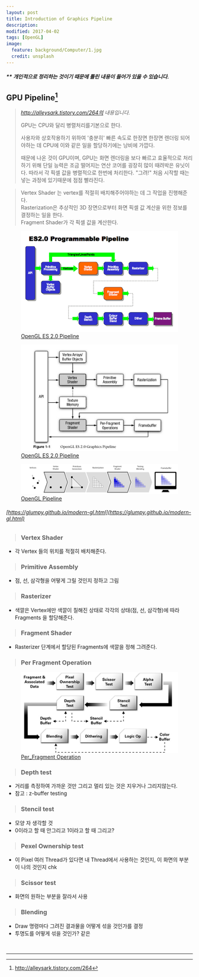 ```yaml
---
layout: post
title: Introduction of Graphics Pipeline
description:
modified: 2017-04-02
tags: [OpenGL]
image:
  feature: background/Computer/1.jpg
  credit: unsplash
---
```

##### ** 개인적으로 정리하는 것이기 때문에 틀린 내용이 들어가 있을 수 있습니다.

## GPU Pipeline[^1]
> <i>http://alleysark.tistory.com/264의 내용입니다.</i>
>
>  GPU는 CPU와 달리 병렬처리를기본으로 한다.
>
> 사용자와 상호작용하기 위하여 '충분히' 빠른 속도로 한장면 한장면 렌더링 되어야하는 데 CPU에 이와 같은 일을 할당하기에는 낭비에 가깝다.
>
> 때문에 나온 것이 GPU이며, GPU는 화면 렌더링을 보다 빠르고 효율적으로 처리하기 위해 단일 능력은 조금 떨어지는 연산 코어를 굉장히 많이 때려박은 유닛이다. 따라서 각 픽셀 값을 병렬적으로 한번에 처리한다. "그려!"
> 처음 시작할 때는 넣는 과정에 있기때문에 점점 빨라진다.

> Vertex Shader 는 vertex를 적절히 배치해주어야하는 데 그 작업을 진행해준다.  
> Rasterization은 추상적인 3D 장면으로부터 화면 픽셀 값 계산을 위한 정보를 결정하는 일을 한다.  
> Fragment Shader가 각 픽셀 값을 계산한다.

[^1]: http://alleysark.tistory.com/264

<figure>
	<a href="/images/CG/pipeline/opengles_20_pipeline.gif"><img src="/images/CG/pipeline/opengles_20_pipeline.gif" alt=""></a>
	<figcaption><a href="/images/CG/pipeline/opengles_20_pipeline.gif" title="OpenGL ES 2.0 Pipeline">OpenGL ES 2.0 Pipeline</a></figcaption>
</figure>

<figure>
	<a href="/images/CG/pipeline/pipeline.jpg"><img src="/images/CG/pipeline/pipeline.jpg" alt=""></a>
	<figcaption><a href="/images/CG/pipeline/pipeline.jpg" title="OpenGL ES 2.0 Pipeline">OpenGL ES 2.0 Pipeline</a></figcaption>
</figure>

<figure>
	<a href="/images/CG/pipeline/gl-pipeline.png"><img src="/images/CG/pipeline/gl-pipeline.png" alt=""></a>
	<figcaption><a href="/images/CG/pipeline/gl-pipeline.png" title="OpenGL Pipeline">OpenGL Pipeline</a></figcaption>
</figure>

###### [https://glumpy.github.io/modern-gl.html](https://glumpy.github.io/modern-gl.html)

> ### Vertex Shader

- 각 Vertex 들의 위치를 적절히 배치해준다.

> ### Primitive Assembly

-  점, 선, 삼각형을 어떻게 그릴 것인지 정하고 그림

> ### Rasterizer

- 색깔은 Vertex에만 색깔이 칠해진 상태로 각각의 상태(점, 선, 삼각형)에 따라 Fragments 을 할당해준다.

> ### Fragment Shader

- Rasterizer 단계에서 할당된 Fragments에 색깔을 정해 그려준다.


> ### Per Fragment Operation 

<figure>
	<a href="/images/CG/pipeline/per_fragment.jpg"><img src="/images/CG/pipeline/per_fragment.jpg" alt=""></a>
	<figcaption><a href="/images/CG/pipeline/per_fragment.jpg" title="Per_Fragment Operation">Per_Fragment Operation</a></figcaption>
</figure>


> ### Depth test

- 거리를 측정하여 가까운 것만 그리고 멀리 있는 것은 지우거나 그리지않는다.
- 참고 : z-buffer testing

> ### Stencil test

 - 모양 자 생각할 것
 - 0이라고 할 때 안그리고 1이라고 할 때 그리고?

> ### Pexel Ownership test

 - 이 Pixel 여러 Thread가 있다면 내 Thread에서 사용하는 것인지, 이 화면의 부분이 나의 것인지 chk

> ### Scissor test

 - 화면의 원하는 부분을 잘라서 사용

> ### Blending

 - Draw 명령마다 그려진 결과물을 어떻게 섞을 것인가를 결정
 - 투명도를 어떻게 섞을 것인가? 같은

<br />

---
